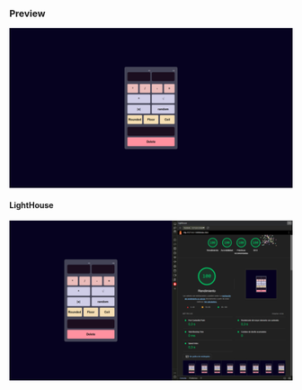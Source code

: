 ### Preview

![preview](./img/preview.png)

#### LightHouse

![lighthouse](./img/preview-lighthouse.png)

